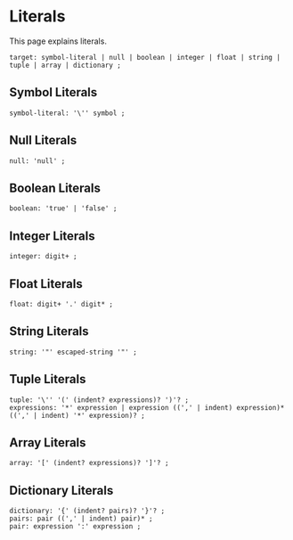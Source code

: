# Literals

This page explains literals.

    target: symbol-literal | null | boolean | integer | float | string | tuple | array | dictionary ;


## Symbol Literals

    symbol-literal: '\'' symbol ;


## Null Literals

    null: 'null' ;


## Boolean Literals

    boolean: 'true' | 'false' ;


## Integer Literals

    integer: digit+ ;


## Float Literals

    float: digit+ '.' digit* ;


## String Literals

    string: '"' escaped-string '"' ;


## Tuple Literals

    tuple: '\'' '(' (indent? expressions)? ')'? ;
    expressions: '*' expression | expression ((',' | indent) expression)* ((',' | indent) '*' expression)? ;


## Array Literals

    array: '[' (indent? expressions)? ']'? ;


## Dictionary Literals

    dictionary: '{' (indent? pairs)? '}'? ;
    pairs: pair ((',' | indent) pair)* ;
    pair: expression ':' expression ;
